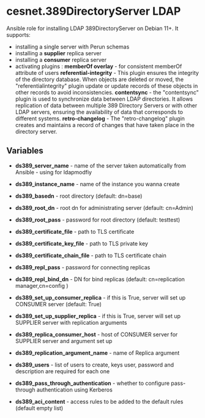 # cesnet.389DirectoryServer LDAP

Ansible role for installing LDAP 389DirectoryServer  on Debian 11+. It supports:
* installing a single server with Perun schemas
* installing a **supplier** replica server
* installing a **consumer** replica server
* activating plugins :
                         **memberOf overlay**  -  for consistent memberOf attribute of users
                         **referential-integrity**  -  This plugin ensures the integrity of the directory database. When objects are deleted or moved, the    "referentialintegrity" plugin update or update records of these objects in other records to avoid inconsistencies.
                         **contentsync** -  the "contentsync" plugin is used to synchronize data between LDAP directories. It allows replication of data between multiple 389 Directory Servers or with other LDAP servers, ensuring the availability of data that corresponds to different systems.
                         **retro-changelog** -  The "retro-changelog" plugin creates and maintains a record of changes that have taken place in the directory server.


## Variables

* **ds389_server_name** - name of the server taken automatically from Ansible - using for ldapmodfiy 
* **ds389_instance_name** - name of the instance you wanna create 

* **ds389_basedn** - root directory (default: dn=base)
* **ds389_root_dn** - root dn for administrating server (default: cn=Admin)
* **ds389_root_pass** - password for root directory (default: testtest)

* **ds389_certificate_file** - path to TLS certificate
* **ds389_certificate_key_file** - path to TLS private key
* **ds389_certificate_chain_file** - path to TLS certificate chain

* **ds389_repl_pass** - password for connecting replicas
* **ds389_repl_bind_dn** - DN for bind replicas (default: cn=replication manager,cn=config )
* **ds389_set_up_consumer_replica**  - if this is True, server will set up CONSUMER server (default: True)
* **ds389_set_up_supplier_replica**  - if this is True, server will set up SUPPLIER server with replication arguments
* **ds389_replica_consumer_host** - host of CONSUMER server for SUPPLIER server and argument set up
* **ds389_replication_argument_name** - name of Replica argument


* **ds389_users** - list of users to create, keys user, password and description are required for each one

* **ds389_pass_through_authentication** - whether to configure pass-through authentication using Kerberos

* **ds389_aci_content** - access rules to be added to the default rules (default empty list)


